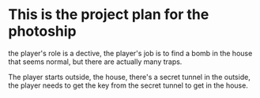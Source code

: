 # This is the project plan for the photoship
the player's role is a dective, the player's job is to find a bomb in the house that seems normal, but there are actually many traps. 

The player starts outside, the house, there's a secret tunnel in the outside, the player needs to get the key from the secret tunnel to get in the house. 
